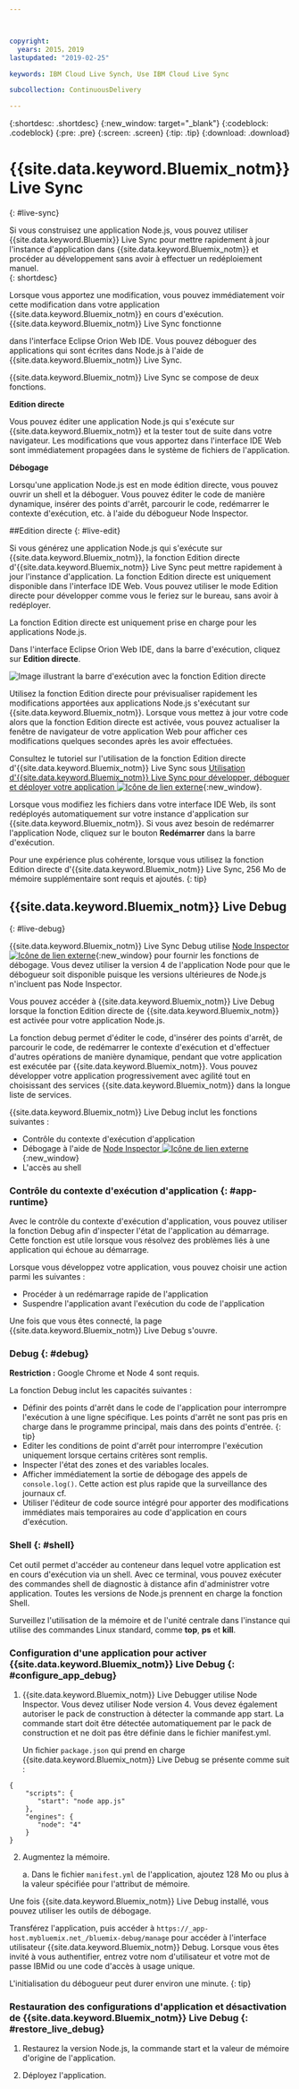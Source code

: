 ```yaml
---



copyright:
  years: 2015，2019
lastupdated: "2019-02-25"

keywords: IBM Cloud Live Synch, Use IBM Cloud Live Sync

subcollection: ContinuousDelivery

---
```


{:shortdesc: .shortdesc}
{:new_window: target="_blank"}
{:codeblock: .codeblock}
{:pre: .pre}
{:screen: .screen}
{:tip: .tip}
{:download: .download}

# {{site.data.keyword.Bluemix_notm}} Live Sync
{: #live-sync}


Si vous construisez une application Node.js, vous pouvez utiliser {{site.data.keyword.Bluemix}} Live Sync pour mettre rapidement à jour l'instance d'application dans {{site.data.keyword.Bluemix_notm}} et procéder au développement sans avoir à effectuer un redéploiement manuel.   
{: shortdesc}

Lorsque vous apportez une modification, vous pouvez immédiatement voir cette modification dans votre application
{{site.data.keyword.Bluemix_notm}} en cours d'exécution. {{site.data.keyword.Bluemix_notm}} Live Sync fonctionne
<!--from both the command line and -->
dans l'interface Eclipse Orion Web IDE. Vous pouvez déboguer des applications qui sont écrites dans Node.js à l'aide de {{site.data.keyword.Bluemix_notm}} Live Sync.  

{{site.data.keyword.Bluemix_notm}} Live Sync se compose de deux fonctions.
<!--three -->

<!--
**Desktop Sync**  

You can synchronize any desktop directory tree with a cloud-based project workspace similar to the way Dropbox works. The Web IDE directly edits the same cloud-based workspace, so both stay in sync. Desktop Sync works for any kind of application. To use Desktop Sync, you need to download and install the BL command line interface.  
-->

**Edition directe**

Vous pouvez éditer une application Node.js qui s'exécute sur {{site.data.keyword.Bluemix_notm}} et la tester tout de suite dans votre navigateur. Les modifications que vous apportez dans l'interface IDE Web sont immédiatement propagées dans le système de fichiers de l'application.  

**Débogage**  

Lorsqu'une application Node.js est en mode édition directe, vous pouvez ouvrir un shell et la déboguer. Vous pouvez éditer le code de manière dynamique, insérer des points d'arrêt, parcourir le code, redémarrer le contexte d'exécution, etc. à l'aide du débogueur Node Inspector.  


##Edition directe
{: #live-edit}

Si vous générez une application Node.js qui s'exécute sur {{site.data.keyword.Bluemix_notm}}, la fonction Edition directe d'{{site.data.keyword.Bluemix_notm}} Live Sync peut mettre rapidement à jour l'instance d'application. La fonction Edition directe est uniquement disponible dans l'interface IDE Web. Vous pouvez utiliser le mode Edition directe pour développer comme vous le feriez sur le bureau, sans avoir à redéployer.

La fonction Edition directe est uniquement prise en charge pour les applications Node.js.

Dans l'interface Eclipse Orion Web IDE, dans la barre d'exécution, cliquez sur **Edition directe**.

![Image illustrant la barre d'exécution avec la fonction Edition directe](images/bluemix-live-sync-light.png)

Utilisez la fonction Edition directe pour prévisualiser rapidement les modifications apportées aux applications Node.js s'exécutant sur {{site.data.keyword.Bluemix_notm}}. Lorsque vous mettez à jour votre code alors que la fonction Edition directe est activée, vous pouvez actualiser la fenêtre de navigateur de votre application Web pour afficher ces modifications quelques secondes après les avoir effectuées.

Consultez le tutoriel sur l'utilisation de la fonction Edition directe d'{{site.data.keyword.Bluemix_notm}} Live Sync sous [Utilisation d'{{site.data.keyword.Bluemix_notm}} Live Sync pour développer, déboguer et déployer votre application ![Icône de lien externe](../../icons/launch-glyph.svg "Icône de lien externe")](https://www.ibm.com/cloud/garage/tutorials/use-live-sync-to-develop-debug-and-deploy-your-app){:new_window}.

Lorsque vous modifiez les fichiers dans votre interface IDE Web, ils sont redéployés automatiquement sur votre instance d'application sur {{site.data.keyword.Bluemix_notm}}. Si vous avez besoin de redémarrer l'application Node, cliquez sur le bouton **Redémarrer** dans la barre d'exécution.

Pour une expérience plus cohérente, lorsque vous utilisez la fonction Edition directe d'{{site.data.keyword.Bluemix_notm}} Live Sync, 256 Mo de mémoire supplémentaire sont requis et ajoutés.
{: tip}

## {{site.data.keyword.Bluemix_notm}} Live Debug
{: #live-debug}

{{site.data.keyword.Bluemix_notm}} Live Sync Debug utilise
[Node Inspector ![Icône de lien externe](../../icons/launch-glyph.svg "Icône de lien externe")](https://github.com/node-inspector/node-inspector){:new_window}
pour fournir les fonctions de débogage. Vous devez utiliser la version 4 de l'application Node pour que le débogueur soit disponible puisque les versions ultérieures de Node.js n'incluent pas Node Inspector.

Vous pouvez accéder à {{site.data.keyword.Bluemix_notm}} Live Debug lorsque la fonction Edition directe de {{site.data.keyword.Bluemix_notm}} est activée pour votre application Node.js.  

La fonction debug permet d'éditer le code, d'insérer des points d'arrêt, de parcourir le code, de redémarrer le contexte d'exécution et d'effectuer d'autres opérations de manière dynamique, pendant que votre application est exécutée par {{site.data.keyword.Bluemix_notm}}. Vous pouvez développer votre application progressivement avec agilité tout en choisissant des services {{site.data.keyword.Bluemix_notm}} dans la longue liste de services.

{{site.data.keyword.Bluemix_notm}} Live Debug inclut les fonctions suivantes :

* Contrôle du contexte d'exécution d'application
* Débogage à l'aide de [Node Inspector ![Icône de lien externe](../../icons/launch-glyph.svg "Icône de lien externe")](https://github.com/node-inspector/node-inspector){:new_window}
* L'accès au shell

### Contrôle du contexte d'exécution d'application {: #app-runtime}

Avec le contrôle du contexte d'exécution d'application, vous pouvez utiliser la fonction Debug afin d'inspecter l'état de l'application
au démarrage. Cette fonction est utile lorsque vous résolvez des problèmes liés à une application qui échoue au démarrage.

Lorsque vous développez votre application, vous pouvez choisir une action parmi les suivantes :

* Procéder à un redémarrage rapide de l'application
* Suspendre l'application avant l'exécution du code de l'application

Une fois que vous êtes connecté, la page {{site.data.keyword.Bluemix_notm}} Live Debug s'ouvre.

### Debug {: #debug}

**Restriction :** Google Chrome et Node 4 sont requis.

La fonction Debug inclut les capacités suivantes :  
* Définir des points d'arrêt dans le code de l'application pour interrompre l'exécution à une ligne spécifique.
  Les points d'arrêt ne sont pas pris en charge dans le programme principal, mais dans des points d'entrée.
  {: tip}
* Editer les conditions de point d'arrêt pour interrompre l'exécution uniquement lorsque certains critères sont remplis.
* Inspecter l'état des zones et des variables locales.
* Afficher immédiatement la sortie de débogage des appels de `console.log()`. Cette action est plus rapide que la surveillance des journaux cf.
* Utiliser l'éditeur de code source intégré pour apporter des modifications immédiates mais temporaires au code d'application en cours d'exécution.

### Shell {: #shell}

Cet outil permet d'accéder au conteneur dans lequel votre application est en cours d'exécution via un shell. Avec ce terminal, vous pouvez
exécuter des commandes shell de diagnostic à distance afin d'administrer votre application. Toutes les versions de Node.js prennent en charge la fonction Shell.

Surveillez l'utilisation de la mémoire et de l'unité centrale dans l'instance qui utilise des commandes Linux standard, comme
**top**, **ps** et **kill**.

### Configuration d'une application pour activer {{site.data.keyword.Bluemix_notm}} Live Debug {: #configure_app_debug}

1. {{site.data.keyword.Bluemix_notm}} Live Debugger utilise Node Inspector. Vous devez utiliser Node version 4. Vous devez également autoriser le pack de construction à détecter la commande app start. La commande start doit être détectée automatiquement par
le pack de construction et ne doit pas être définie dans le fichier manifest.yml.

   Un fichier `package.json` qui prend en charge {{site.data.keyword.Bluemix_notm}} Live Debug se présente comme suit :

  ```
  {
      "scripts": {
         "start": "node app.js"
      },
      "engines": {
         "node": "4"
      }
  }
  ```

2. Augmentez la mémoire.  

    a. Dans le fichier `manifest.yml` de l'application, ajoutez 128 Mo ou plus à la valeur spécifiée pour l'attribut de mémoire.

Une fois {{site.data.keyword.Bluemix_notm}} Live
Debug installé, vous pouvez utiliser les outils de débogage.

Transférez l'application, puis accéder à `https://_app-host.mybluemix.net_/bluemix-debug/manage` pour accéder à l'interface utilisateur {{site.data.keyword.Bluemix_notm}} Debug. Lorsque vous êtes invité à vous authentifier, entrez votre nom d'utilisateur et votre mot de passe IBMid ou une code d'accès à usage unique.    

L'initialisation du débogueur peut durer environ une minute.
{: tip}

### Restauration des configurations d'application et désactivation de {{site.data.keyword.Bluemix_notm}} Live Debug {: #restore_live_debug}

1. Restaurez la version Node.js, la commande start et la valeur de mémoire d'origine de l'application.

2. Déployez l'application.
